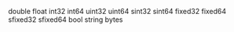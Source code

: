 double
float
int32
int64
uint32
uint64
sint32
sint64
fixed32
fixed64
sfixed32
sfixed64
bool
string
bytes

